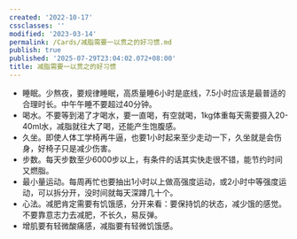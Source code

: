 ```yaml
---
created: '2022-10-17'
cssclasses: ''
modified: '2023-03-14'
permalink: /Cards/减脂需要一以贯之的好习惯.md
publish: true
published: '2025-07-29T23:04:02.072+08:00'
title: 减脂需要一以贯之的好习惯
---
```

- 睡眠。少熬夜，要规律睡眠，高质量睡6小时是底线，7.5小时应该是最普适的合理时长。中午午睡不要超过40分钟。
- 喝水。不要等到渴了才喝水，要一直喝，有空就喝，1kg体重每天需要摄入20-40ml水，减脂就往大了喝，还能产生饱腹感。
- 久坐。即使人体工学椅再牛逼，也要1小时起来至少走动一下，久坐就是会伤身，好椅子只是减少伤害。
- 步数。每天步数至少6000步以上，有条件的话其实快走很不错，能节约时间又燃脂。
- 最小量运动。每周再忙也要抽出1小时以上做高强度运动，或2小时中等强度运动，可以拆分开，没时间就每天深蹲几十个。
- 心法。减肥肯定需要有饥饿感，分开来看：要保持饥的状态，减少饿的感觉。不要靠意志力去减肥，不长久，易反弹。
- 增肌要有轻微酸痛感，减脂要有轻微饥饿感。